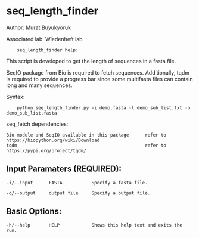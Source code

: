 # seq_length_finder


Author: Murat Buyukyoruk

Associated lab: Wiedenheft lab

        seq_length_finder help:

This script is developed to get the length of sequences in a fasta file. 

SeqIO package from Bio is required to fetch sequences. Additionally, tqdm is required to provide a progress bar since some multifasta files can contain long and many sequences.
        
Syntax:

        python seq_length_finder.py -i demo.fasta -l demo_sub_list.txt -o demo_sub_list.fasta

seq_fetch dependencies:

	Bio module and SeqIO available in this package      refer to https://biopython.org/wiki/Download
	tqdm                                                refer to https://pypi.org/project/tqdm/
	
Input Paramaters (REQUIRED):
----------------------------
	-i/--input		FASTA			Specify a fasta file.

	-o/--output		output file	    Specify a output file.
	
Basic Options:
--------------
	-h/--help		HELP			Shows this help text and exits the run.


